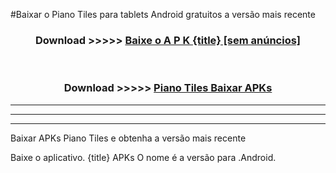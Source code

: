 #Baixar o Piano Tiles   para tablets Android gratuitos a versão mais recente


<div align="center">
<h3>Download >>>>> <a href="https://pt-web.web.app/?pt= {title}">Baixe o A P K {title} [sem anúncios]</a></h3><br>

<h3>Download >>>>> <a href="https://pt-web.web.app/?pt= {title}">Piano Tiles  Baixar APKs</a></h3>
</div>

----------------------------------------------------------

----------------------------------------------------------

----------------------------------------------------------

Baixar APKs Piano Tiles  e obtenha a versão mais recente

Baixe o aplicativo. {title} APKs O nome é a versão para .Android.


